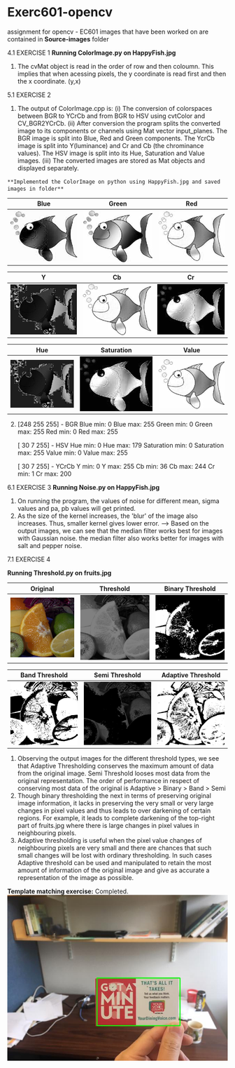 # Exerc601-opencv
assignment for opencv - EC601
images that have been worked on are contained in **Source-images** folder

4.1 EXERCISE 1
**Running ColorImage.py on HappyFish.jpg**

  1) The cvMat object is read in the order of row and then coloumn. This implies that when acessing pixels, the y coordinate is read first and then the x coordinate. (y,x)
  

5.1 EXERCISE 2
  1) The output of ColorImage.cpp is: 
     (i) The conversion of colorspaces between BGR to YCrCb and from BGR to HSV using cvtColor and CV_BGR2YCrCb.
     (ii) After conversion the program splits the converted image to its components or channels using Mat vector input_planes. The BGR image is split into Blue, Red and Green components. The YcrCb image is split into Y(luminance) and Cr and Cb (the chrominance values). The HSV image is split into its Hue, Saturation and Value images.
     (iii) The converted images are stored as Mat objects and displayed separately.
     
    **Implemented the ColorImage on python using HappyFish.jpg and saved images in folder**
      
   | Blue 				| Green 			  	| Red 				|
|:-----------------:|:---------------------:|:-----------------:|
| ![blue](/ColorImages-saved/blue_channel.jpg) | ![green](/ColorImages-saved/green_channel.jpg) 	| ![red](/ColorImages-saved/red_channel.jpg) 	|

| Y 				| Cb 			  		| Cr 				|
|:-----------------:|:---------------------:|:-----------------:|
| ![y](/ColorImages-saved/Y.jpg) 		| ![cb](/ColorImages-saved/Cb.jpg) 		| ![cr](/ColorImages-saved/Cr.jpg) 	|

| Hue 				| Saturation 			| Value 			|
|:-----------------:|:---------------------:|:-----------------:|
| ![hue](/ColorImages-saved/hue.jpg) | ![sat](/ColorImages-saved/saturation_channel.jpg)  | ![val](/ColorImages-saved/value_channel.jpg) |
     
 2) [248 255 255]  -  BGR
    Blue min:  0
    Blue max:  255
    Green min:  0
    Green max:  255
    Red min:  0
    Red max:  255
 
    [ 30   7 255]  -  HSV
    Hue min:  0
    Hue max:  179
    Saturation min:  0
    Saturation max:  255
    Value min:  0
    Value max:  255
 
    [ 30   7 255]  -  YCrCb
    Y min:  0
    Y max:  255
    Cb min:  36
    Cb max:  244
    Cr min:  1
    Cr max:  200
    
 
 6.1 EXERCISE 3
  **Running Noise.py on HappyFish.jpg**
  
   1) On running the program, the values of noise for different mean, sigma values and pa, pb values will get printed. 
   2) As the size of the kernel increases, the 'blur' of the image also increases. Thus, smaller kernel gives lower error.
   --> Based on the output images, we can see that the median filter works best for images with Gaussian noise. the median filter also works better for images with salt and pepper noise. 
   
   
 7.1 EXERCISE 4
 
 **Running Threshold.py on fruits.jpg**
 
| Original 			| Threshold 			| Binary Threshold 	|
|:-----------------:|:---------------------:|:-----------------:|
| ![blue](/threshold-saved-images/fruits.jpg ) | ![green](/threshold-saved-images/thresholded.jpg) 	| ![red](/threshold-saved-images/binary_thresholded.jpg) 	|

| Band Threshold 	| Semi Threshold 		| Adaptive Threshold |
|:-----------------:|:---------------------:|:------------------:|
| ![y](/threshold-saved-images/band_thresholded.jpg) | ![cb](/threshold-saved-images/semi_thresholded.png) | ![cr](/threshold-saved-images/adaptive_thresholded.png) |
 
 
   1) Observing the output images for the different threshold types, we see that Adaptive Thresholding conserves the maximum amount of data from the original image. Semi Threshold looses most data from the original representation. The order of performance in respect of conserving most data of the original is Adaptive > Binary > Band > Semi
   2) Though binary thresholding the next in terms of preserving original image information, it lacks in preserving the very small or very large changes in pixel values and thus leads to over darkening of certain regions. For example, it leads to complete darkening of the top-right part of fruits.jpg where there is large changes in pixel values in neighbouring pixels.
   3) Adaptive thresholding is useful when the pixel value changes of neighbouring pixels are very small and there are chances that such small changes will be lost with ordinary thresholding. In such cases Adaptive threshold can be used and manipulated to retain the most amount of information of the original image and give as accurate a representation of the image as possible.
   
**Template matching exercise:** 
Completed. 
![green](/matched.jpg)
